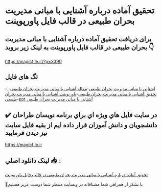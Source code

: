 # تحقیق آماده درباره آشنایی با مبانی مدیریت بحران طبیعی در قالب فایل پاورپوینت

## برای دریافت تحقیق آماده درباره آشنایی با مبانی مدیریت بحران طبیعی در قالب فایل پاورپوینت به لینک زیر بروید 👇

https://magicfile.ir/?p=3390

## تگ های فایل

-[ آشنایی با مبانی مدیریت بحران طبیعی](https://magicfile.ir/product/%d8%aa%d8%ad%d9%82%db%8c%d9%82-%d8%a2%d8%b4%d9%86%d8%a7%db%8c%db%8c-%d8%a8%d8%a7-%d9%85%d8%a8%d8%a7%d9%86%db%8c-%d9%85%d8%af%db%8c%d8%b1%db%8c%d8%aa-%d8%a8%d8%ad%d8%b1%d8%a7%d9%86-%d8%b7%d8%a8%db%8c%d8%b9%db%8c-%d9%be%d8%a7%d9%88%d8%b1%d9%be%d9%88%db%8c%d9%86%d8%aa/)-[مقاله  آشنایی با مبانی مدیریت بحران طبیعی](https://magicfile.ir/product/%d8%aa%d8%ad%d9%82%db%8c%d9%82-%d8%a2%d8%b4%d9%86%d8%a7%db%8c%db%8c-%d8%a8%d8%a7-%d9%85%d8%a8%d8%a7%d9%86%db%8c-%d9%85%d8%af%db%8c%d8%b1%db%8c%d8%aa-%d8%a8%d8%ad%d8%b1%d8%a7%d9%86-%d8%b7%d8%a8%db%8c%d8%b9%db%8c-%d9%be%d8%a7%d9%88%d8%b1%d9%be%d9%88%db%8c%d9%86%d8%aa/)-[تحقیق  آشنایی با مبانی مدیریت بحران طبیعی](https://magicfile.ir/product/%d8%aa%d8%ad%d9%82%db%8c%d9%82-%d8%a2%d8%b4%d9%86%d8%a7%db%8c%db%8c-%d8%a8%d8%a7-%d9%85%d8%a8%d8%a7%d9%86%db%8c-%d9%85%d8%af%db%8c%d8%b1%db%8c%d8%aa-%d8%a8%d8%ad%d8%b1%d8%a7%d9%86-%d8%b7%d8%a8%db%8c%d8%b9%db%8c-%d9%be%d8%a7%d9%88%d8%b1%d9%be%d9%88%db%8c%d9%86%d8%aa/)-[پاورپوینت  آشنایی با مبانی مدیریت بحران طبیعی](https://magicfile.ir/product/%d8%aa%d8%ad%d9%82%db%8c%d9%82-%d8%a2%d8%b4%d9%86%d8%a7%db%8c%db%8c-%d8%a8%d8%a7-%d9%85%d8%a8%d8%a7%d9%86%db%8c-%d9%85%d8%af%db%8c%d8%b1%db%8c%d8%aa-%d8%a8%d8%ad%d8%b1%d8%a7%d9%86-%d8%b7%d8%a8%db%8c%d8%b9%db%8c-%d9%be%d8%a7%d9%88%d8%b1%d9%be%d9%88%db%8c%d9%86%d8%aa/)-[ppt  آشنایی با مبانی مدیریت بحران طبیعی](https://magicfile.ir/product/%d8%aa%d8%ad%d9%82%db%8c%d9%82-%d8%a2%d8%b4%d9%86%d8%a7%db%8c%db%8c-%d8%a8%d8%a7-%d9%85%d8%a8%d8%a7%d9%86%db%8c-%d9%85%d8%af%db%8c%d8%b1%db%8c%d8%aa-%d8%a8%d8%ad%d8%b1%d8%a7%d9%86-%d8%b7%d8%a8%db%8c%d8%b9%db%8c-%d9%be%d8%a7%d9%88%d8%b1%d9%be%d9%88%db%8c%d9%86%d8%aa/)

## ✔️ در سايت فايل هاي ويژه اي براي برنامه نويسان طراحان دانشجويان و دانش آموزان قرار داده ايم از بقيه فايل سايت نيز ديدن فرماييد

https://magicfile.ir


## لينک دانلود اصلي 📥 :

[تحقیق آماده درباره آشنایی با مبانی مدیریت بحران طبیعی در قالب فایل پاورپوینت](https://magicfile.ir/product/%d8%aa%d8%ad%d9%82%db%8c%d9%82-%d8%a2%d8%b4%d9%86%d8%a7%db%8c%db%8c-%d8%a8%d8%a7-%d9%85%d8%a8%d8%a7%d9%86%db%8c-%d9%85%d8%af%db%8c%d8%b1%db%8c%d8%aa-%d8%a8%d8%ad%d8%b1%d8%a7%d9%86-%d8%b7%d8%a8%db%8c%d8%b9%db%8c-%d9%be%d8%a7%d9%88%d8%b1%d9%be%d9%88%db%8c%d9%86%d8%aa/) 


🙏با تشکر از همراهي شما مشتاقانه در وبسایت منتظر شما دوست عزیز هستیم

